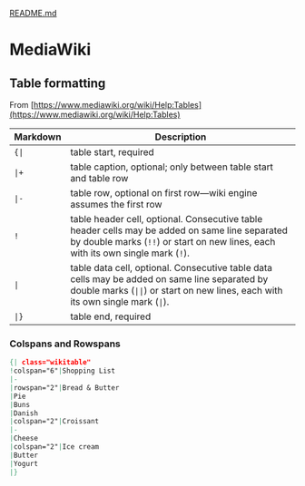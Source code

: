 [README.md](README.md)

# MediaWiki

## Table formatting

From [https://www.mediawiki.org/wiki/Help:Tables](https://www.mediawiki.org/wiki/Help:Tables)

| Markdown | Description                                                                                                                                                                        |
|----------|------------------------------------------------------------------------------------------------------------------------------------------------------------------------------------|
| `{\|`    | table start, required                                                                                                                                                              | 
| `\|+`    | table caption, optional; only between table start and table row                                                                                                                    |
| `\|-`    | table row, optional on first row—wiki engine assumes the first row                                                                                                                 |
| `!`      | table header cell, optional. Consecutive table header cells may be added on same line separated by double marks (`!!`) or start on new lines, each with its own single mark (`!`). |
| `\|`     | table data cell, optional. Consecutive table data cells may be added on same line separated by double marks (`\|\|`) or start on new lines, each with its own single mark (`\|`).  |  
| `\|}`    | table end, required                                                                                                                                                                |	

### Colspans and Rowspans

```mediawiki
{| class="wikitable"
!colspan="6"|Shopping List
|-
|rowspan="2"|Bread & Butter
|Pie
|Buns
|Danish
|colspan="2"|Croissant
|-
|Cheese
|colspan="2"|Ice cream
|Butter
|Yogurt
|}
```